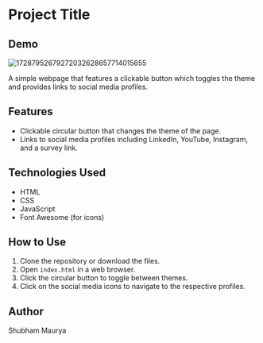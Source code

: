 # Project Title
## Demo 
 ![17287952679272032628657714015655](https://github.com/user-attachments/assets/2813ecdc-e24b-4839-a44e-a3fe8ef3dcb8)



A simple webpage that features a clickable button which toggles the theme and provides links to social media profiles.

## Features

- Clickable circular button that changes the theme of the page.
- Links to social media profiles including LinkedIn, YouTube, Instagram, and a survey link.

## Technologies Used

- HTML
- CSS
- JavaScript
- Font Awesome (for icons)

## How to Use

1. Clone the repository or download the files.
2. Open `index.html` in a web browser.
3. Click the circular button to toggle between themes.
4. Click on the social media icons to navigate to the respective profiles.

## Author

Shubham Maurya
